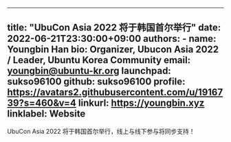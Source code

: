 
---
title: "UbuCon Asia 2022 将于韩国首尔举行"
date: 2022-06-21T23:30:00+09:00
authors:
    - name: Youngbin Han
      bio: Organizer, Ubucon Asia 2022 / Leader, Ubuntu Korea Community 
      email: youngbin@ubuntu-kr.org
      launchpad: sukso96100
      github: sukso96100
      profile: https://avatars2.githubusercontent.com/u/1916739?s=460&v=4
      linkurl: https://youngbin.xyz
      linklabel: Website
---

UbuCon Asia 2022 将于韩国首尔举行，线上与线下参与将同步支持！